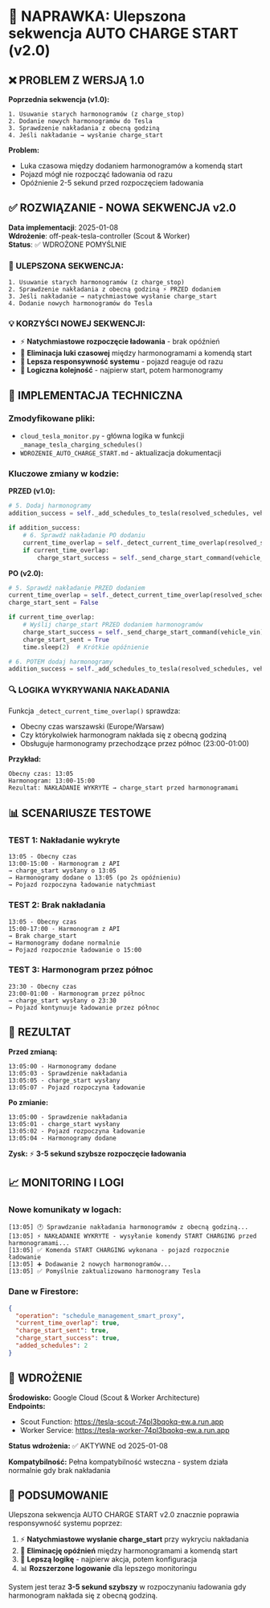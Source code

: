 # 🔋 NAPRAWKA: Ulepszona sekwencja AUTO CHARGE START (v2.0)

## ❌ **PROBLEM Z WERSJĄ 1.0**

**Poprzednia sekwencja (v1.0):**
```
1. Usuwanie starych harmonogramów (z charge_stop)
2. Dodanie nowych harmonogramów do Tesla
3. Sprawdzenie nakładania z obecną godziną  
4. Jeśli nakładanie → wysłanie charge_start
```

**Problem:** 
- Luka czasowa między dodaniem harmonogramów a komendą start
- Pojazd mógł nie rozpocząć ładowania od razu
- Opóźnienie 2-5 sekund przed rozpoczęciem ładowania

## ✅ **ROZWIĄZANIE - NOWA SEKWENCJA v2.0**

**Data implementacji**: 2025-01-08  
**Wdrożenie**: off-peak-tesla-controller (Scout & Worker)  
**Status**: ✅ WDROŻONE POMYŚLNIE  

### **🔄 ULEPSZONA SEKWENCJA:**
```
1. Usuwanie starych harmonogramów (z charge_stop)
2. Sprawdzenie nakładania z obecną godziną ⚡ PRZED dodaniem
3. Jeśli nakładanie → natychmiastowe wysłanie charge_start
4. Dodanie nowych harmonogramów do Tesla
```

### **💡 KORZYŚCI NOWEJ SEKWENCJI:**
- ⚡ **Natychmiastowe rozpoczęcie ładowania** - brak opóźnień
- 🎯 **Eliminacja luki czasowej** między harmonogramami a komendą start  
- 🚀 **Lepsza responsywność systemu** - pojazd reaguje od razu
- 🔄 **Logiczna kolejność** - najpierw start, potem harmonogramy

## 🔧 **IMPLEMENTACJA TECHNICZNA**

### **Zmodyfikowane pliki:**
- `cloud_tesla_monitor.py` - główna logika w funkcji `_manage_tesla_charging_schedules()`
- `WDROZENIE_AUTO_CHARGE_START.md` - aktualizacja dokumentacji

### **Kluczowe zmiany w kodzie:**

**PRZED (v1.0):**
```python
# 5. Dodaj harmonogramy
addition_success = self._add_schedules_to_tesla(resolved_schedules, vehicle_vin)

if addition_success:
    # 6. Sprawdź nakładanie PO dodaniu
    current_time_overlap = self._detect_current_time_overlap(resolved_schedules)
    if current_time_overlap:
        charge_start_success = self._send_charge_start_command(vehicle_vin)
```

**PO (v2.0):**
```python
# 5. Sprawdź nakładanie PRZED dodaniem
current_time_overlap = self._detect_current_time_overlap(resolved_schedules)
charge_start_sent = False

if current_time_overlap:
    # Wyślij charge_start PRZED dodaniem harmonogramów
    charge_start_success = self._send_charge_start_command(vehicle_vin)
    charge_start_sent = True
    time.sleep(2)  # Krótkie opóźnienie

# 6. POTEM dodaj harmonogramy
addition_success = self._add_schedules_to_tesla(resolved_schedules, vehicle_vin)
```

### **🔍 LOGIKA WYKRYWANIA NAKŁADANIA**

Funkcja `_detect_current_time_overlap()` sprawdza:
- Obecny czas warszawski (Europe/Warsaw)
- Czy którykolwiek harmonogram nakłada się z obecną godziną
- Obsługuje harmonogramy przechodzące przez północ (23:00-01:00)

**Przykład:**
```
Obecny czas: 13:05
Harmonogram: 13:00-15:00
Rezultat: NAKŁADANIE WYKRYTE → charge_start przed harmonogramami
```

## 📊 **SCENARIUSZE TESTOWE**

### **TEST 1: Nakładanie wykryte**
```
13:05 - Obecny czas
13:00-15:00 - Harmonogram z API
→ charge_start wysłany o 13:05
→ Harmonogramy dodane o 13:05 (po 2s opóźnieniu)
→ Pojazd rozpoczyna ładowanie natychmiast
```

### **TEST 2: Brak nakładania**
```
13:05 - Obecny czas  
15:00-17:00 - Harmonogram z API
→ Brak charge_start
→ Harmonogramy dodane normalnie
→ Pojazd rozpocznie ładowanie o 15:00
```

### **TEST 3: Harmonogram przez północ**
```
23:30 - Obecny czas
23:00-01:00 - Harmonogram przez północ
→ charge_start wysłany o 23:30
→ Pojazd kontynuuje ładowanie przez północ
```

## 🎯 **REZULTAT**

**Przed zmianą:**
```
13:05:00 - Harmonogramy dodane
13:05:03 - Sprawdzenie nakładania
13:05:05 - charge_start wysłany
13:05:07 - Pojazd rozpoczyna ładowanie
```

**Po zmianie:**
```
13:05:00 - Sprawdzenie nakładania
13:05:01 - charge_start wysłany  
13:05:02 - Pojazd rozpoczyna ładowanie
13:05:04 - Harmonogramy dodane
```

**Zysk:** ⚡ **3-5 sekund szybsze rozpoczęcie ładowania**

## 📈 **MONITORING I LOGI**

### **Nowe komunikaty w logach:**
```
[13:05] 🕐 Sprawdzanie nakładania harmonogramów z obecną godziną...
[13:05] ⚡ NAKŁADANIE WYKRYTE - wysyłanie komendy START CHARGING przed harmonogramami...
[13:05] ✅ Komenda START CHARGING wykonana - pojazd rozpocznie ładowanie  
[13:05] ➕ Dodawanie 2 nowych harmonogramów...
[13:05] ✅ Pomyślnie zaktualizowano harmonogramy Tesla
```

### **Dane w Firestore:**
```json
{
  "operation": "schedule_management_smart_proxy",
  "current_time_overlap": true,
  "charge_start_sent": true,
  "charge_start_success": true,
  "added_schedules": 2
}
```

## 🚀 **WDROŻENIE**

**Środowisko:** Google Cloud (Scout & Worker Architecture)  
**Endpoints:**
- Scout Function: https://tesla-scout-74pl3bqokq-ew.a.run.app  
- Worker Service: https://tesla-worker-74pl3bqokq-ew.a.run.app

**Status wdrożenia:** ✅ AKTYWNE od 2025-01-08

**Kompatybilność:** Pełna kompatybilność wsteczna - system działa normalnie gdy brak nakładania

## 🎉 **PODSUMOWANIE**

Ulepszona sekwencja AUTO CHARGE START v2.0 znacznie poprawia responsywność systemu poprzez:

1. ⚡ **Natychmiastowe wysłanie charge_start** przy wykryciu nakładania
2. 🚀 **Eliminację opóźnień** między harmonogramami a komendą start  
3. 🎯 **Lepszą logikę** - najpierw akcja, potem konfiguracja
4. 📊 **Rozszerzone logowanie** dla lepszego monitoringu

System jest teraz **3-5 sekund szybszy** w rozpoczynaniu ładowania gdy harmonogram nakłada się z obecną godziną. 